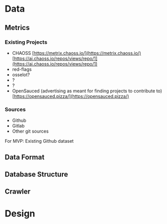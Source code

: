 # Data

## Metrics

### Existing Projects
* CHAOSS [https://metrix.chaoss.io/](https://metrix.chaoss.io/) [https://ai.chaoss.io/repos/views/repo/1](https://ai.chaoss.io/repos/views/repo/1)
* red-flags
* osselot?
* ?
* ?
* OpenSauced (advertising as meant for finding projects to contribute to) [https://opensauced.pizza/](https://opensauced.pizza/)

### Sources
* Github
* Gitlab
* Other git sources

For MVP: Existing Github dataset

## Data Format

## Database Structure

## Crawler

# Design


